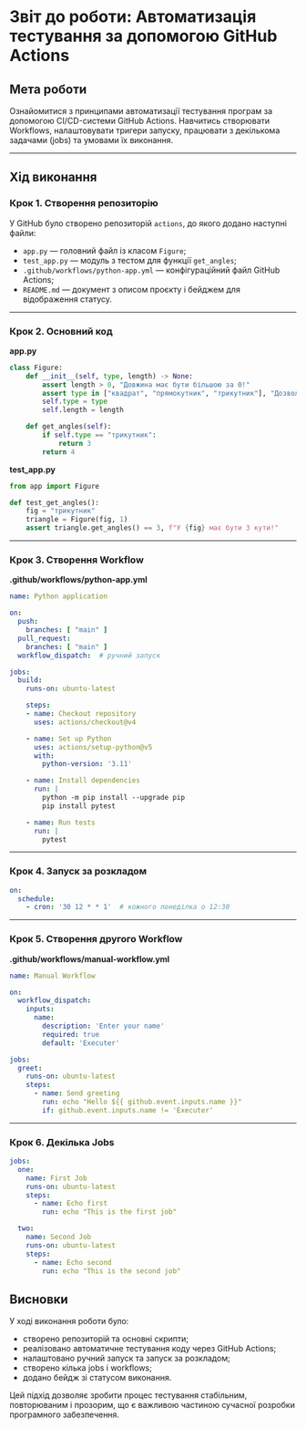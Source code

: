 # Звіт до роботи: Автоматизація тестування за допомогою GitHub Actions

## Мета роботи

Ознайомитися з принципами автоматизації тестування програм за допомогою CI/CD-системи GitHub Actions. Навчитись створювати Workflows, налаштовувати тригери запуску, працювати з декількома задачами (jobs) та умовами їх виконання.

---

## Хід виконання

### Крок 1. Створення репозиторію

У GitHub було створено репозиторій `actions`, до якого додано наступні файли:

- `app.py` — головний файл із класом `Figure`;
- `test_app.py` — модуль з тестом для функції `get_angles`;
- `.github/workflows/python-app.yml` — конфігураційний файл GitHub Actions;
- `README.md` — документ з описом проєкту і бейджем для відображення статусу.

---

### Крок 2. Основний код

**app.py**
```python
class Figure:
    def __init__(self, type, length) -> None:
        assert length > 0, "Довжина має бути більшою за 0!"
        assert type in ["квадрат", "прямокутник", "трикутник"], "Дозволені фігури: квадрат, прямокутник, трикутник"
        self.type = type
        self.length = length

    def get_angles(self):
        if self.type == "трикутник":
            return 3
        return 4
```

**test_app.py**
```python
from app import Figure

def test_get_angles():
    fig = "трикутник"
    triangle = Figure(fig, 1)
    assert triangle.get_angles() == 3, f"У {fig} має бути 3 кути!"
```

---

### Крок 3. Створення Workflow

**.github/workflows/python-app.yml**
```yaml
name: Python application

on:
  push:
    branches: [ "main" ]
  pull_request:
    branches: [ "main" ]
  workflow_dispatch:  # ручний запуск

jobs:
  build:
    runs-on: ubuntu-latest

    steps:
    - name: Checkout repository
      uses: actions/checkout@v4

    - name: Set up Python
      uses: actions/setup-python@v5
      with:
        python-version: '3.11'

    - name: Install dependencies
      run: |
        python -m pip install --upgrade pip
        pip install pytest

    - name: Run tests
      run: |
        pytest
```

---

### Крок 4. Запуск за розкладом
```yaml
on:
  schedule:
    - cron: '30 12 * * 1'  # кожного понеділка о 12:30
```

---

### Крок 5. Створення другого Workflow

**.github/workflows/manual-workflow.yml**
```yaml
name: Manual Workflow

on:
  workflow_dispatch:
    inputs:
      name:
        description: 'Enter your name'
        required: true
        default: 'Executer'

jobs:
  greet:
    runs-on: ubuntu-latest
    steps:
      - name: Send greeting
        run: echo "Hello ${{ github.event.inputs.name }}"
        if: github.event.inputs.name != 'Executer'
```

---

### Крок 6. Декілька Jobs
```yaml
jobs:
  one:
    name: First Job
    runs-on: ubuntu-latest
    steps:
      - name: Echo first
        run: echo "This is the first job"

  two:
    name: Second Job
    runs-on: ubuntu-latest
    steps:
      - name: Echo second
        run: echo "This is the second job"
```


## Висновки

У ході виконання роботи було:

- створено репозиторій та основні скрипти;
- реалізовано автоматичне тестування коду через GitHub Actions;
- налаштовано ручний запуск та запуск за розкладом;
- створено кілька jobs і workflows;
- додано бейдж зі статусом виконання.

Цей підхід дозволяє зробити процес тестування стабільним, повторюваним і прозорим, що є важливою частиною сучасної розробки програмного забезпечення.
